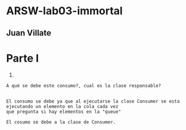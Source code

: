 # ARSW-lab03-immortal

## Juan Villate

# Parte I

 1) 
 
 
    A qué se debe este consumo?, cual es la clase responsable?
    
    
    El consumo se debe ya que al ejecutarse la clase Consumer se esta ejecutando un elemento en la cola cada vez
    que pregunta si hay elementos en la "queue"
    
    El cosumo se debe a la clase de Consumer.
  
#

